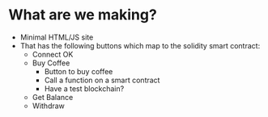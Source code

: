 # What are we making?
- Minimal HTML/JS site
- That has the following buttons which map to the solidity smart contract:
  - Connect OK
  - Buy Coffee
    - Button to buy coffee
    - Call a function on a smart contract
    - Have a test blockchain?
  - Get Balance
  - Withdraw
